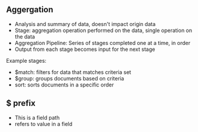 ## Aggergation
- Analysis and summary of data, doesn't impact origin data
- Stage: aggregation operation performed on the data, single operation on the data
- Aggregation Pipeline: Series of stages completed one at a time, in order
- Output from each stage becomes input for the next stage

Example stages:
- $match: filters for data that matches criteria set
- $group: groups documents based on criteria
- sort: sorts documents in a specific order

## $ prefix
- This is a field path
- refers to value in a field